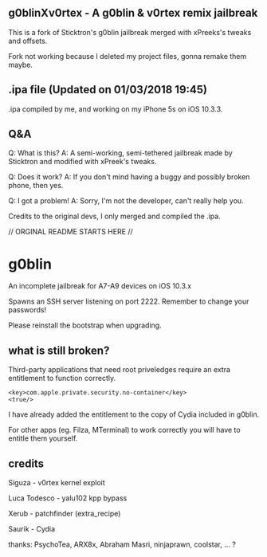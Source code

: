 ## g0blinXv0rtex - A g0blin & v0rtex remix jailbreak
This is a fork of Sticktron's g0blin jailbreak merged with xPreeks's tweaks and offsets.

Fork not working because I deleted my project files, gonna remake them maybe.

## .ipa file (Updated on 01/03/2018 19:45) 

.ipa compiled by me, and working on my iPhone 5s on iOS 10.3.3.

## Q&A

Q: What is this?
A: A semi-working, semi-tethered jailbreak made by Sticktron and modified with xPreek's tweaks.

Q: Does it work?
A: If you don't mind having a buggy and possibly broken phone, then yes.

Q: I got a problem!
A: Sorry, I'm not the developer, can't really help you.

Credits to the original devs, I only merged and compiled the .ipa.


// ORGINAL README STARTS HERE //

# g0blin

An incomplete jailbreak for A7-A9 devices on iOS 10.3.x

Spawns an SSH server listening on port 2222. Remember to change your passwords!

Please reinstall the bootstrap when upgrading.


## what is still broken?

Third-party applications that need root priveledges require an extra entitlement to function correctly.

````
<key>com.apple.private.security.no-container</key>
<true/>
````

I have already added the entitlement to the copy of Cydia included in g0blin.

For other apps (eg. Filza, MTerminal) to work correctly you will have to entitle them yourself.


## credits

Siguza - v0rtex kernel exploit

Luca Todesco - yalu102 kpp bypass

Xerub - patchfinder (extra_recipe)

Saurik - Cydia

thanks: PsychoTea, ARX8x, Abraham Masri, ninjaprawn, coolstar, ... ?
